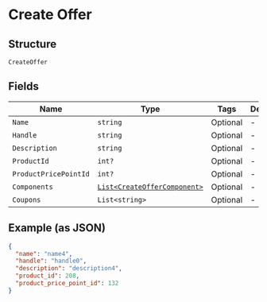 
# Create Offer

## Structure

`CreateOffer`

## Fields

| Name | Type | Tags | Description |
|  --- | --- | --- | --- |
| `Name` | `string` | Optional | - |
| `Handle` | `string` | Optional | - |
| `Description` | `string` | Optional | - |
| `ProductId` | `int?` | Optional | - |
| `ProductPricePointId` | `int?` | Optional | - |
| `Components` | [`List<CreateOfferComponent>`](../../doc/models/create-offer-component.md) | Optional | - |
| `Coupons` | `List<string>` | Optional | - |

## Example (as JSON)

```json
{
  "name": "name4",
  "handle": "handle0",
  "description": "description4",
  "product_id": 208,
  "product_price_point_id": 132
}
```


